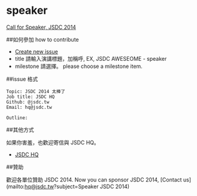 speaker
=======

[Call for Speaker, JSDC 2014](https://github.com/jsdc2014/speaker/issues/new)

##如何參加 how to contribute

 * [Create new issue](https://github.com/jsdc2014/speaker/issues/new)
 * title 請輸入演講標題，加稱呼, EX, JSDC AWESEOME - speaker
 * milestone 請選擇。 please choose a milestone item.
 
 
##issue 格式
	
	Topic: JSDC 2014 太棒了
	Job title: JSDC HQ
	Github: @jsdc.tw
	Email: hq@jsdc.tw
	
	Outline:

##其他方式

如果你害羞，也歡迎寄信與 JSDC HQ。

 * [JSDC HQ](hq@jsdc.tw)

##贊助

歡迎各單位贊助 JSDC 2014.
Now you can sponsor JSDC 2014, [Contact us](mailto:hq@jsdc.tw?subject=Speaker JSDC 2014)
